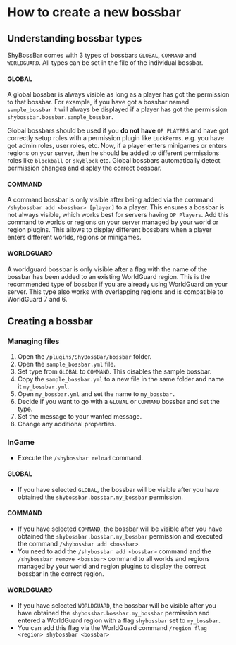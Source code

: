 # How to create a new bossbar

## Understanding bossbar types

ShyBossBar comes with 3 types of bossbars ``GLOBAL``, ``COMMAND`` and ``WORLDGUARD``. All types can be set in the file of the individual bossbar.

#### GLOBAL

A global bossbar is always visible as long as a player has got the permission to that bossbar. For example, if you have got a bossbar 
named ``sample_bossbar`` it will always be displayed if a player has got the permission ``shybossbar.bossbar.sample_bossbar``.

Global bossbars should be used if you **do not have** ``OP PLAYERS`` and have got correctly setup roles with a permission plugin like ``LuckPerms``. 
e.g. you have got admin roles, user roles, etc. Now, if a player enters minigames or enters regions on your server, then he should be added to different permissions roles like ``blockball`` or ``skyblock`` etc. 
Global bossbars automatically detect permission changes and display the correct bossbar.

#### COMMAND

A command bossbar is only visible after being added via the command ``/shybossbar add <bossbar> [player]`` to a player. This ensures a bossbar is not always visible, which works
best for servers having ``OP Players``. Add this command to worlds or regions on your server managed by your world or region plugins. This allows to 
display different bossbars when a player enters different worlds, regions or minigames.

#### WORLDGUARD 

A worldguard bossbar is only visible after a flag with the name of the bossbar has been added to an existing WorldGuard region. This is the recommended type
of bossbar if you are already using WorldGuard on your server. This type also works with overlapping regions and is compatible to WorldGuard 7 and 6.

## Creating a bossbar

### Managing files

1. Open the ``/plugins/ShyBossBar/bossbar`` folder.
2. Open the ``sample_bossbar.yml`` file.
3. Set type from ``GLOBAL`` to ``COMMAND``. This disables the sample bossbar.
4. Copy the ``sample_bossbar.yml`` to a new file in the same folder and name it ``my_bossbar.yml``.
5. Open ``my_bossbar.yml`` and set the name to ``my_bossbar.``
6. Decide if you want to go with a ``GLOBAL`` or ``COMMAND`` bossbar and set the type.
7. Set the message to your wanted message. 
8. Change any additional properties.

### InGame

* Execute the ``/shybossbar reload`` command.

#### GLOBAL

* If you have selected ``GLOBAL``, the bossbar will be visible after you have obtained the ``shybossbar.bossbar.my_bossbar`` permission.

#### COMMAND

* If you have selected ``COMMAND``, the bossbar will be visible after you have obtained the ``shybossbar.bossbar.my_bossbar`` permission and executed the command ``/shybossbar add <bossbar>``. 
* You need to add the ``/shybossbar add <bossbar>`` command and the ``/shybossbar remove <bossbar>`` command to all worlds and regions managed by your world and region plugins to display the correct bossbar in the correct region.

#### WORLDGUARD

* If you have selected ``WORLDGUARD``, the bossbar will be visible after you have obtained the ``shybossbar.bossbar.my_bossbar`` permission and entered a WorldGuard region with a flag ``shybossbar`` set to ``my_bossbar``.
* You can add this flag via the WorldGuard command ``/region flag <region> shybossbar <bossbar>``
